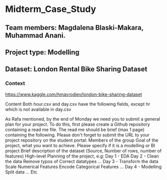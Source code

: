 # Midterm_Case_Study

## Team members: Magdalena Blaski-Makara, Muhammad Anani. 
## Project type: Modelling 
## Dataset: London Rental Bike Sharing Dataset

### Context

https://www.kaggle.com/hmavrodiev/london-bike-sharing-dataset

Content
Both hour.csv and day.csv have the following fields, except hr which is not available in day.csv

As Rafa mentioned, by the end of Monday we need you to submit a general plan for your project. To do this, first please create a Github repository containing a read me file. The read me should be brief (max 1 page) containing the following. Please don't forget to submit the URL to your project repository on the student portal:
Members of the group
Goal of the project, what you want to achieve. Please specify if it is a modelling or BI project
Brief description of the dataset (Source, Number of rows, number of features)
High-level Planning of the project, e.g:
Day 1 - EDA
Day 2 - Clean the data
Remove typos of
Correct datatypes
...
Day 3 - Transform the data
Scale Numerical Features
Encode Categorical Features
...
Day 4 - Modelling
Split data
...
Etc
